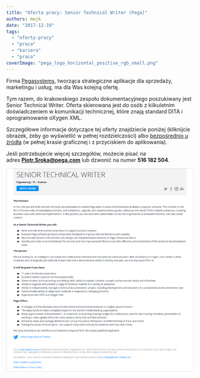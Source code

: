 ```yaml
---
title: "Oferta pracy: Senior Technical Writer (Pega)"
authors: mojk
date: "2017-12-19"
tags:
  - "oferty-pracy"
  - "praca"
  - "kariera"
  - "praca"
coverImage: "pega_logo_horizontal_positive_rgb_small.png"
---
```


Firma [Pegasystems](https://www.pega.com/), tworząca strategiczne aplikacje dla
sprzedaży, marketingu i usług, ma dla Was kolejną ofertę.

Tym razem, do krakowskiego zespołu dokumentacyjnego poszukiwany jest Senior
Technical Writer. Oferta skierowana jest do osób z kilkuletnim doświadczeniem w
komunikacji technicznej, które znają standard DITA i oprogramowanie oXygen XML.

Szczegółowe informacje dotyczące tej oferty znajdziecie poniżej (kliknijcie
obrazek, żeby go wyświetlić w pełnej rozdzielczości)
albo [bezpośrednio u źródła](https://www.pega.com/about/careers/engineering/senior-technical-writer) (w
pełnej krasie graficznej i z przyciskiem do aplikowania).

Jeśli potrzebujecie więcej szczegółów, możecie pisać na
adres **[Piotr.Sroka@pega.com](mailto:Piotr.Sroka@pega.com)** lub dzwonić na
numer **516 182 504**.

[![](images/senior_tech_writer_pega.png)](http://techwriter.pl/wp-content/uploads/2017/12/senior_tech_writer_pega.png)
